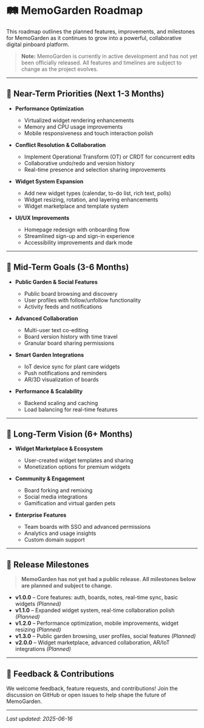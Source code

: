 # 🛤️ MemoGarden Roadmap

This roadmap outlines the planned features, improvements, and milestones for MemoGarden as it continues to grow into a powerful, collaborative digital pinboard platform.

> **Note:** MemoGarden is currently in active development and has not yet been officially released. All features and timelines are subject to change as the project evolves.

---

## 🚀 Near-Term Priorities (Next 1-3 Months)

- **Performance Optimization**
  - Virtualized widget rendering enhancements
  - Memory and CPU usage improvements
  - Mobile responsiveness and touch interaction polish

- **Conflict Resolution & Collaboration**
  - Implement Operational Transform (OT) or CRDT for concurrent edits
  - Collaborative undo/redo and version history
  - Real-time presence and selection sharing improvements

- **Widget System Expansion**
  - Add new widget types (calendar, to-do list, rich text, polls)
  - Widget resizing, rotation, and layering enhancements
  - Widget marketplace and template system

- **UI/UX Improvements**
  - Homepage redesign with onboarding flow
  - Streamlined sign-up and sign-in experience
  - Accessibility improvements and dark mode

---

## 🌟 Mid-Term Goals (3-6 Months)

- **Public Garden & Social Features**
  - Public board browsing and discovery
  - User profiles with follow/unfollow functionality
  - Activity feeds and notifications

- **Advanced Collaboration**
  - Multi-user text co-editing
  - Board version history with time travel
  - Granular board sharing permissions

- **Smart Garden Integrations**
  - IoT device sync for plant care widgets
  - Push notifications and reminders
  - AR/3D visualization of boards

- **Performance & Scalability**
  - Backend scaling and caching
  - Load balancing for real-time features

---

## 🌱 Long-Term Vision (6+ Months)

- **Widget Marketplace & Ecosystem**
  - User-created widget templates and sharing
  - Monetization options for premium widgets

- **Community & Engagement**
  - Board forking and remixing
  - Social media integrations
  - Gamification and virtual garden pets

- **Enterprise Features**
  - Team boards with SSO and advanced permissions
  - Analytics and usage insights
  - Custom domain support

---

## 📅 Release Milestones

> **MemoGarden has not yet had a public release. All milestones below are planned and subject to change.**

- **v1.0.0** – Core features: auth, boards, notes, real-time sync, basic widgets *(Planned)*
- **v1.1.0** – Expanded widget system, real-time collaboration polish *(Planned)*
- **v1.2.0** – Performance optimization, mobile improvements, widget resizing *(Planned)*
- **v1.3.0** – Public garden browsing, user profiles, social features *(Planned)*
- **v2.0.0** – Widget marketplace, advanced collaboration, AR/IoT integrations *(Planned)*

---

## 📣 Feedback & Contributions

We welcome feedback, feature requests, and contributions! Join the discussion on GitHub or open issues to help shape the future of MemoGarden.

---

*Last updated: 2025-06-16*
